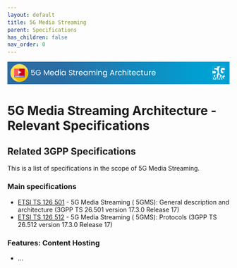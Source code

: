 ```yaml
---
layout: default
title: 5G Media Streaming
parent: Specifications
has_children: false
nav_order: 0
---
```


<img src="../assets/images/Banner_5GMS.png" /> 

# 5G Media Streaming Architecture - Relevant Specifications

## Related 3GPP Specifications

This is a list of specifications in the scope of 5G Media Streaming.

### Main specifications
* [ETSI TS 126 501](https://portal.etsi.org/webapp/workprogram/Report_WorkItem.asp?WKI_ID=67203) - 5G Media Streaming (
  5GMS): General description and architecture (3GPP TS 26.501 version 17.3.0 Release 17)
* [ETSI TS 126 512](https://portal.etsi.org/webapp/workprogram/Report_WorkItem.asp?WKI_ID=67679) - 5G Media Streaming (
  5GMS): Protocols (3GPP TS 26.512 version 17.3.0 Release 17)

### Features: Content Hosting
- ...

